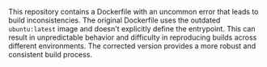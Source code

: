 This repository contains a Dockerfile with an uncommon error that leads to build inconsistencies.  The original Dockerfile uses the outdated `ubuntu:latest` image and doesn't explicitly define the entrypoint. This can result in unpredictable behavior and difficulty in reproducing builds across different environments. The corrected version provides a more robust and consistent build process.